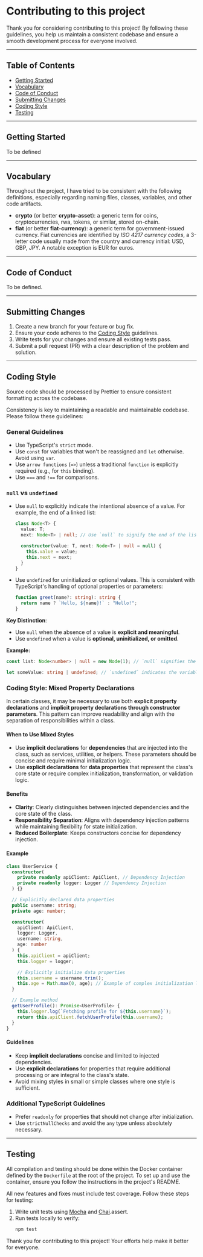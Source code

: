 # Contributing to this project

Thank you for considering contributing to this project! By following these guidelines, you help us maintain a consistent codebase and ensure a smooth development process for everyone involved.

---

## Table of Contents

- [Getting Started](#getting-started)
- [Vocabulary](#vocabulary)
- [Code of Conduct](#code-of-conduct)
- [Submitting Changes](#submitting-changes)
- [Coding Style](#coding-style)
- [Testing](#testing)

---

## Getting Started

To be defined

---

## Vocabulary

Throughout the project, I have tried to be consistent with the following definitions, especially regarding naming files, classes, variables, and other code artifacts.

- **crypto** (or better **crypto-asset**): a generic term for coins, cryptocurrencies, rwa, tokens, or similar, stored on-chain.
- **fiat** (or better **fiat-currency**): a generic term for government-issued currency. Fiat currencies are identified by *ISO 4217 currency codes*, a 3-letter code usually made from the country and currency initial: USD, GBP, JPY. A notable exception is EUR for euros.

---

## Code of Conduct

To be defined.

---

## Submitting Changes

1. Create a new branch for your feature or bug fix.
2. Ensure your code adheres to the [Coding Style](#coding-style) guidelines.
3. Write tests for your changes and ensure all existing tests pass.
4. Submit a pull request (PR) with a clear description of the problem and solution.

---

## Coding Style

Source code should be processed by Prettier to ensure consistent formatting across the codebase.

Consistency is key to maintaining a readable and maintainable codebase. Please follow these guidelines:

### General Guidelines

- Use TypeScript's `strict` mode.
- Use `const` for variables that won't be reassigned and `let` otherwise. Avoid using `var`.
- Use `arrow functions` (`=>`) unless a traditional `function` is explicitly required (e.g., for `this` binding).
- Use `===` and `!==` for comparisons.

### `null` vs `undefined`

- Use `null` to explicitly indicate the intentional absence of a value. For example, the end of a linked list:

  ```typescript
  class Node<T> {
    value: T;
    next: Node<T> | null; // Use `null` to signify the end of the list.

    constructor(value: T, next: Node<T> | null = null) {
      this.value = value;
      this.next = next;
    }
  }
  ```

- Use `undefined` for uninitialized or optional values. This is consistent with TypeScript's handling of optional properties or parameters:

  ```typescript
  function greet(name?: string): string {
    return name ? `Hello, ${name}!` : "Hello!";
  }
  ```

**Key Distinction**:

- Use `null` when the absence of a value is **explicit and meaningful**.
- Use `undefined` when a value is **optional, uninitialized, or omitted**.

**Example:**

```typescript
const list: Node<number> | null = new Node(1); // `null` signifies the end of the list.

let someValue: string | undefined; // `undefined` indicates the variable is not yet initialized.
```

### Coding Style: Mixed Property Declarations

In certain classes, it may be necessary to use both **explicit property declarations** and **implicit property declarations through constructor parameters**. This pattern can improve readability and align with the separation of responsibilities within a class.

#### When to Use Mixed Styles
- Use **implicit declarations** for **dependencies** that are injected into the class, such as services, utilities, or helpers. These parameters should be concise and require minimal initialization logic.
- Use **explicit declarations** for **data properties** that represent the class's core state or require complex initialization, transformation, or validation logic.

#### Benefits
- **Clarity**: Clearly distinguishes between injected dependencies and the core state of the class.
- **Responsibility Separation**: Aligns with dependency injection patterns while maintaining flexibility for state initialization.
- **Reduced Boilerplate**: Keeps constructors concise for dependency injection.

#### Example

```typescript
class UserService {
  constructor(
    private readonly apiClient: ApiClient, // Dependency Injection
    private readonly logger: Logger // Dependency Injection
  ) {}

  // Explicitly declared data properties
  public username: string;
  private age: number;

  constructor(
    apiClient: ApiClient,
    logger: Logger,
    username: string,
    age: number
  ) {
    this.apiClient = apiClient;
    this.logger = logger;

    // Explicitly initialize data properties
    this.username = username.trim();
    this.age = Math.max(0, age); // Example of complex initialization logic
  }

  // Example method
  getUserProfile(): Promise<UserProfile> {
    this.logger.log(`Fetching profile for ${this.username}`);
    return this.apiClient.fetchUserProfile(this.username);
  }
}
```

#### Guidelines
- Keep **implicit declarations** concise and limited to injected dependencies.
- Use **explicit declarations** for properties that require additional processing or are integral to the class's state.
- Avoid mixing styles in small or simple classes where one style is sufficient.

### Additional TypeScript Guidelines

- Prefer `readonly` for properties that should not change after initialization.
- Use `strictNullChecks` and avoid the `any` type unless absolutely necessary.

---

## Testing

All compilation and testing should be done within the Docker container defined by the `Dockerfile` at the root of the project. To set up and use the container, ensure you follow the instructions in the project's README.

All new features and fixes must include test coverage. Follow these steps for testing:

1. Write unit tests using [Mocha](https://mochajs.org/) and [Chai](https://www.chaijs.com/).assert.
2. Run tests locally to verify:
   ```bash
   npm test
   ```

Thank you for contributing to this project! Your efforts help make it better for everyone.


